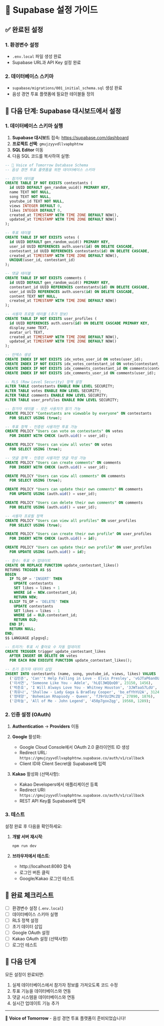 # 🎵 Supabase 설정 가이드

## ✅ 완료된 설정

### 1. 환경변수 설정
- `.env.local` 파일 생성 완료
- Supabase URL과 API Key 설정 완료

### 2. 데이터베이스 스키마
- `supabase/migrations/001_initial_schema.sql` 생성 완료
- 음성 경연 투표 플랫폼에 필요한 테이블들 정의

## 🚀 다음 단계: Supabase 대시보드에서 설정

### 1. 데이터베이스 스키마 실행

1. **Supabase 대시보드** 접속: https://supabase.com/dashboard
2. **프로젝트 선택**: `gmujzyyvdllvapbphtnw`
3. **SQL Editor** 이동
4. 다음 SQL 코드를 복사하여 실행:

```sql
-- 🎵 Voice of Tomorrow Database Schema
-- 음성 경연 투표 플랫폼을 위한 데이터베이스 스키마

-- 참가자 테이블
CREATE TABLE IF NOT EXISTS contestants (
  id UUID DEFAULT gen_random_uuid() PRIMARY KEY,
  name TEXT NOT NULL,
  song TEXT NOT NULL,
  youtube_id TEXT NOT NULL,
  views INTEGER DEFAULT 0,
  likes INTEGER DEFAULT 0,
  created_at TIMESTAMP WITH TIME ZONE DEFAULT NOW(),
  updated_at TIMESTAMP WITH TIME ZONE DEFAULT NOW()
);

-- 투표 테이블
CREATE TABLE IF NOT EXISTS votes (
  id UUID DEFAULT gen_random_uuid() PRIMARY KEY,
  user_id UUID REFERENCES auth.users(id) ON DELETE CASCADE,
  contestant_id UUID REFERENCES contestants(id) ON DELETE CASCADE,
  created_at TIMESTAMP WITH TIME ZONE DEFAULT NOW(),
  UNIQUE(user_id, contestant_id)
);

-- 댓글 테이블
CREATE TABLE IF NOT EXISTS comments (
  id UUID DEFAULT gen_random_uuid() PRIMARY KEY,
  contestant_id UUID REFERENCES contestants(id) ON DELETE CASCADE,
  user_id UUID REFERENCES auth.users(id) ON DELETE CASCADE,
  content TEXT NOT NULL,
  created_at TIMESTAMP WITH TIME ZONE DEFAULT NOW()
);

-- 사용자 프로필 테이블 (추가 정보)
CREATE TABLE IF NOT EXISTS user_profiles (
  id UUID REFERENCES auth.users(id) ON DELETE CASCADE PRIMARY KEY,
  display_name TEXT,
  avatar_url TEXT,
  created_at TIMESTAMP WITH TIME ZONE DEFAULT NOW(),
  updated_at TIMESTAMP WITH TIME ZONE DEFAULT NOW()
);

-- 인덱스 생성
CREATE INDEX IF NOT EXISTS idx_votes_user_id ON votes(user_id);
CREATE INDEX IF NOT EXISTS idx_votes_contestant_id ON votes(contestant_id);
CREATE INDEX IF NOT EXISTS idx_comments_contestant_id ON comments(contestant_id);
CREATE INDEX IF NOT EXISTS idx_comments_user_id ON comments(user_id);

-- RLS (Row Level Security) 정책 설정
ALTER TABLE contestants ENABLE ROW LEVEL SECURITY;
ALTER TABLE votes ENABLE ROW LEVEL SECURITY;
ALTER TABLE comments ENABLE ROW LEVEL SECURITY;
ALTER TABLE user_profiles ENABLE ROW LEVEL SECURITY;

-- 참가자 테이블 - 모든 사용자가 읽기 가능
CREATE POLICY "Contestants are viewable by everyone" ON contestants
  FOR SELECT USING (true);

-- 투표 정책 - 인증된 사용자만 투표 가능
CREATE POLICY "Users can vote on contestants" ON votes
  FOR INSERT WITH CHECK (auth.uid() = user_id);

CREATE POLICY "Users can view all votes" ON votes
  FOR SELECT USING (true);

-- 댓글 정책 - 인증된 사용자만 댓글 작성 가능
CREATE POLICY "Users can create comments" ON comments
  FOR INSERT WITH CHECK (auth.uid() = user_id);

CREATE POLICY "Users can view all comments" ON comments
  FOR SELECT USING (true);

CREATE POLICY "Users can update their own comments" ON comments
  FOR UPDATE USING (auth.uid() = user_id);

CREATE POLICY "Users can delete their own comments" ON comments
  FOR DELETE USING (auth.uid() = user_id);

-- 사용자 프로필 정책
CREATE POLICY "Users can view all profiles" ON user_profiles
  FOR SELECT USING (true);

CREATE POLICY "Users can create their own profile" ON user_profiles
  FOR INSERT WITH CHECK (auth.uid() = id);

CREATE POLICY "Users can update their own profile" ON user_profiles
  FOR UPDATE USING (auth.uid() = id);

-- 함수: 투표 수 업데이트
CREATE OR REPLACE FUNCTION update_contestant_likes()
RETURNS TRIGGER AS $$
BEGIN
  IF TG_OP = 'INSERT' THEN
    UPDATE contestants 
    SET likes = likes + 1 
    WHERE id = NEW.contestant_id;
    RETURN NEW;
  ELSIF TG_OP = 'DELETE' THEN
    UPDATE contestants 
    SET likes = likes - 1 
    WHERE id = OLD.contestant_id;
    RETURN OLD;
  END IF;
  RETURN NULL;
END;
$$ LANGUAGE plpgsql;

-- 트리거: 투표 시 좋아요 수 자동 업데이트
CREATE TRIGGER trigger_update_contestant_likes
  AFTER INSERT OR DELETE ON votes
  FOR EACH ROW EXECUTE FUNCTION update_contestant_likes();

-- 초기 참가자 데이터 삽입
INSERT INTO contestants (name, song, youtube_id, views, likes) VALUES
  ('김민준', 'Can''t Help Falling in Love - Elvis Presley', 'vGJTaP6anOU', 15420, 892),
  ('이서연', 'Someone Like You - Adele', 'hLQl3WQQoQ0', 23150, 1456),
  ('박준호', 'I Will Always Love You - Whitney Houston', '3JWTaaS7LdU', 18730, 1124),
  ('최유나', 'Shallow - Lady Gaga & Bradley Cooper', 'bo_efYhYU2A', 31240, 2103),
  ('정태양', 'Bohemian Rhapsody - Queen', 'fJ9rUzIMcZQ', 27890, 1876),
  ('강하늘', 'All of Me - John Legend', '450p7goxZqg', 19560, 1289);
```

### 2. 인증 설정 (OAuth)

1. **Authentication** → **Providers** 이동
2. **Google** 활성화:
   - Google Cloud Console에서 OAuth 2.0 클라이언트 ID 생성
   - Redirect URL: `https://gmujzyyvdllvapbphtnw.supabase.co/auth/v1/callback`
   - Client ID와 Client Secret을 Supabase에 입력

3. **Kakao** 활성화 (선택사항):
   - Kakao Developers에서 애플리케이션 등록
   - Redirect URI: `https://gmujzyyvdllvapbphtnw.supabase.co/auth/v1/callback`
   - REST API Key를 Supabase에 입력

### 3. 테스트

설정 완료 후 다음을 확인하세요:

1. **개발 서버 재시작**:
   ```bash
   npm run dev
   ```

2. **브라우저에서 테스트**:
   - http://localhost:8080 접속
   - 로그인 버튼 클릭
   - Google/Kakao 로그인 테스트

## 🎯 완료 체크리스트

- [ ] 환경변수 설정 (`.env.local`)
- [ ] 데이터베이스 스키마 실행
- [ ] RLS 정책 설정
- [ ] 초기 데이터 삽입
- [ ] Google OAuth 설정
- [ ] Kakao OAuth 설정 (선택사항)
- [ ] 로그인 테스트

## 🚀 다음 단계

모든 설정이 완료되면:
1. 실제 데이터베이스에서 참가자 정보를 가져오도록 코드 수정
2. 투표 기능을 데이터베이스와 연동
3. 댓글 시스템을 데이터베이스와 연동
4. 실시간 업데이트 기능 추가

---
🎵 **Voice of Tomorrow** - 음성 경연 투표 플랫폼이 준비되었습니다!
